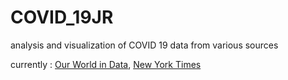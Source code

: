 # COVID_19JR
analysis and visualization of COVID 19 data from various sources

currently : [Our World in Data](https://covid.ourworldindata.org/), [New York Times](https://github.com/nytimes/covid-19-data)

